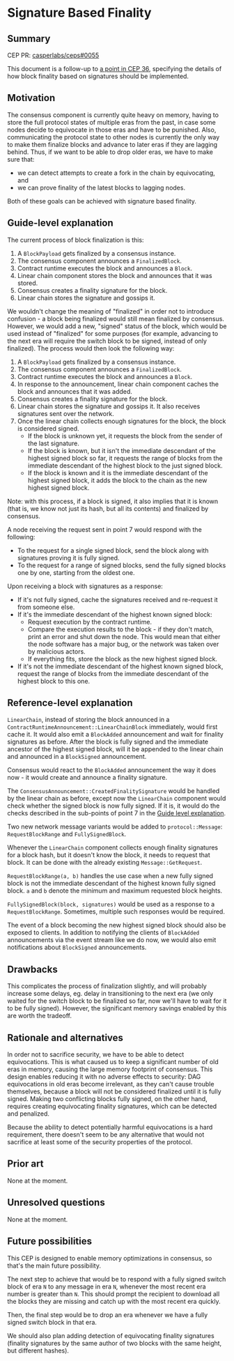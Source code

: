 # Signature Based Finality

## Summary

[summary]: #summary

CEP PR: [casperlabs/ceps#0055](https://github.com/casperlabs/ceps/pull/55)

This document is a follow-up to [a point in CEP 36](https://github.com/casper-network/ceps/blob/master/text/0036-consensus-memory-usage.md#finality-is-determined-by-finality-signatures-only), specifying the details of how block finality based on signatures should be implemented.

## Motivation

[motivation]: #motivation

The consensus component is currently quite heavy on memory, having to store the full protocol states of multiple eras from the past, in case some nodes decide to equivocate in those eras and have to be punished. Also, communicating the protocol state to other nodes is currently the only way to make them finalize blocks and advance to later eras if they are lagging behind. Thus, if we want to be able to drop older eras, we have to make sure that:

- we can detect attempts to create a fork in the chain by equivocating, and
- we can prove finality of the latest blocks to lagging nodes.

Both of these goals can be achieved with signature based finality.

## Guide-level explanation

[guide-level-explanation]: #guide-level-explanation

The current process of block finalization is this:

1. A `BlockPayload` gets finalized by a consensus instance.
2. The consensus component announces a `FinalizedBlock`.
3. Contract runtime executes the block and announces a `Block`.
4. Linear chain component stores the block and announces that it was stored.
5. Consensus creates a finality signature for the block.
6. Linear chain stores the signature and gossips it.

We wouldn't change the meaning of "finalized" in order not to introduce confusion - a block being finalized would still mean finalized by consensus. However, we would add a new, "signed" status of the block, which would be used instead of "finalized" for some purposes (for example, advancing to the next era will require the switch block to be signed, instead of only finalized). The process would then look the following way:

1. A `BlockPayload` gets finalized by a consensus instance.
2. The consensus component announces a `FinalizedBlock`.
3. Contract runtime executes the block and announces a `Block`.
4. In response to the announcement, linear chain component caches the block and announces that it was added.
5. Consensus creates a finality signature for the block.
6. Linear chain stores the signature and gossips it. It also receives signatures sent over the network.
7. Once the linear chain collects enough signatures for the block, the block is considered signed.
    - If the block is unknown yet, it requests the block from the sender of the last signature.
    - If the block is known, but it isn't the immediate descendant of the highest signed block so far, it requests the range of blocks from the immediate descendant of the highest block to the just signed block.
    - If the block is known and it is the immediate descendant of the highest signed block, it adds the block to the chain as the new highest signed block.

Note: with this process, if a block is signed, it also implies that it is known (that is, we know not just its hash, but all its contents) and finalized by consensus.

A node receiving the request sent in point 7 would respond with the following:

- To the request for a single signed block, send the block along with signatures proving it is fully signed.
- To the request for a range of signed blocks, send the fully signed blocks one by one, starting from the oldest one.

Upon receiving a block with signatures as a response:

- If it's not fully signed, cache the signatures received and re-request it from someone else.
- If it's the immediate descendant of the highest known signed block:
    - Request execution by the contract runtime.
    - Compare the execution results to the block - if they don't match, print an error and shut down the node. This would mean that either the node software has a major bug, or the network was taken over by malicious actors.
    - If everything fits, store the block as the new highest signed block.
- If it's not the immediate descendant of the highest known signed block, request the range of blocks from the immediate descendant of the highest block to this one.

## Reference-level explanation

[reference-level-explanation]: #reference-level-explanation

`LinearChain`, instead of storing the block announced in a `ContractRuntimeAnnouncement::LinearChainBlock` immediately, would first cache it. It would also emit a `BlockAdded` announcement and wait for finality signatures as before. After the block is fully signed and the immediate ancestor of the highest signed block, will it be appended to the linear chain and announced in a `BlockSigned` announcement.

Consensus would react to the `BlockAdded` announcement the way it does now - it would create and announce a finality signature.

The `ConsensusAnnouncement::CreatedFinalitySignature` would be handled by the linear chain as before, except now the `LinearChain` component would check whether the signed block is now fully signed. If it is, it would do the checks described in the sub-points of point 7 in the [Guide level explanation](#guide-level-explanation).

Two new network message variants would be added to `protocol::Message`: `RequestBlockRange` and `FullySignedBlock`.

Whenever the `LinearChain` component collects enough finality signatures for a block hash, but it doesn't know the block, it needs to request that block. It can be done with the already existing `Message::GetRequest`.

`RequestBlockRange(a, b)` handles the use case when a new fully signed block is not the immediate descendant of the highest known fully signed block. `a` and `b` denote the minimum and maximum requested block heights.

`FullySignedBlock(block, signatures)` would be used as a response to a `RequestBlockRange`. Sometimes, multiple such responses would be required.

The event of a block becoming the new highest signed block should also be exposed to clients. In addition to notifying the clients of `BlockAdded` announcements via the event stream like we do now, we would also emit notifications about `BlockSigned` announcements.

## Drawbacks

[drawbacks]: #drawbacks

This complicates the process of finalization slightly, and will probably increase some delays, eg. delay in transitioning to the next era (we only waited for the switch block to be finalized so far, now we'll have to wait for it to be fully signed). However, the significant memory savings enabled by this are worth the tradeoff.

## Rationale and alternatives

[rationale-and-alternatives]: #rationale-and-alternatives

In order not to sacrifice security, we have to be able to detect equivocations. This is what caused us to keep a significant number of old eras in memory, causing the large memory footprint of consensus. This design enables reducing it with no adverse effects to security: DAG equivocations in old eras become irrelevant, as they can't cause trouble themselves, because a block will not be considered finalized until it is fully signed. Making two conflicting blocks fully signed, on the other hand, requires creating equivocating finality signatures, which can be detected and penalized.

Because the ability to detect potentially harmful equivocations is a hard requirement, there doesn't seem to be any alternative that would not sacrifice at least some of the security properties of the protocol.

## Prior art

[prior-art]: #prior-art

None at the moment.

## Unresolved questions

[unresolved-questions]: #unresolved-questions

None at the moment.

## Future possibilities

[future-possibilities]: #future-possibilities

This CEP is designed to enable memory optimizations in consensus, so that's the main future possibility.

The next step to achieve that would be to respond with a fully signed switch block of era `N` to any message in era `N`, whenever the most recent era number is greater than `N`. This should prompt the recipient to download all the blocks they are missing and catch up with the most recent era quickly.

Then, the final step would be to drop an era whenever we have a fully signed switch block in that era.

We should also plan adding detection of equivocating finality signatures (finality signatures by the same author of two blocks with the same height, but different hashes).
